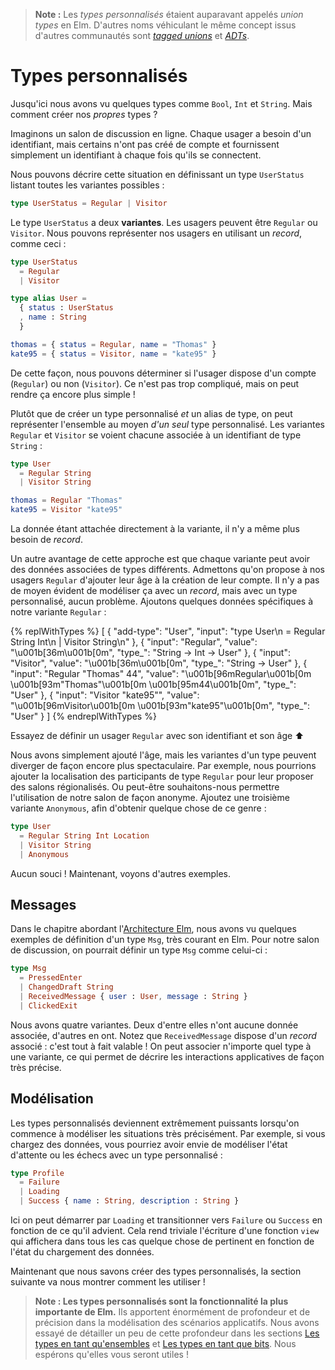 > **Note :** Les *types personnalisés* étaient auparavant appelés *union types* en Elm. D'autres noms véhiculant le même concept issus d'autres communautés sont [*tagged unions*](https://en.wikipedia.org/wiki/Tagged_union) et [*ADTs*](https://en.wikipedia.org/wiki/Algebraic_data_type).


# Types personnalisés

Jusqu'ici nous avons vu quelques types comme `Bool`, `Int` et `String`. Mais comment créer nos *propres* types ?

Imaginons un salon de discussion en ligne. Chaque usager a besoin d'un identifiant, mais certains n'ont pas créé de compte et fournissent simplement un identifiant à chaque fois qu'ils se connectent.

Nous pouvons décrire cette situation en définissant un type `UserStatus` listant toutes les variantes possibles :

```elm
type UserStatus = Regular | Visitor
```

Le type `UserStatus` a deux **variantes**. Les usagers peuvent être `Regular` ou `Visitor`. Nous pouvons représenter nos usagers en utilisant un *record*, comme ceci :

```elm
type UserStatus
  = Regular
  | Visitor

type alias User =
  { status : UserStatus
  , name : String
  }

thomas = { status = Regular, name = "Thomas" }
kate95 = { status = Visitor, name = "kate95" }
```

De cette façon, nous pouvons déterminer si l'usager dispose d'un compte (`Regular`) ou non (`Visitor`). Ce n'est pas trop compliqué, mais on peut rendre ça encore plus simple !

Plutôt que de créer un type personnalisé *et* un alias de type, on peut représenter l'ensemble au moyen *d'un seul* type personnalisé. Les variantes `Regular` et `Visitor` se voient chacune associée à un identifiant de type `String` :

```elm
type User
  = Regular String
  | Visitor String

thomas = Regular "Thomas"
kate95 = Visitor "kate95"
```

La donnée étant attachée directement à la variante, il n'y a même plus besoin de _record_.

Un autre avantage de cette approche est que chaque variante peut avoir des données associées de types différents. Admettons qu'on propose à nos usagers `Regular` d'ajouter leur âge à la création de leur compte. Il n'y a pas de moyen évident de modéliser ça avec un _record_, mais avec un type personnalisé, aucun problème. Ajoutons quelques données spécifiques à notre variante `Regular` :

{% replWithTypes %}
[
  {
    "add-type": "User",
    "input": "type User\n  = Regular String Int\n  | Visitor String\n"
  },
  {
    "input": "Regular",
    "value": "\u001b[36m<function>\u001b[0m",
    "type_": "String -> Int -> User"
  },
  {
    "input": "Visitor",
    "value": "\u001b[36m<function>\u001b[0m",
    "type_": "String -> User"
  },
  {
    "input": "Regular \"Thomas\" 44",
    "value": "\u001b[96mRegular\u001b[0m \u001b[93m\"Thomas\"\u001b[0m \u001b[95m44\u001b[0m",
    "type_": "User"
  },
  {
    "input": "Visitor \"kate95\"",
    "value": "\u001b[96mVisitor\u001b[0m \u001b[93m\"kate95\"\u001b[0m",
    "type_": "User"
  }
]
{% endreplWithTypes %}

Essayez de définir un usager `Regular` avec son identifiant et son âge ⬆️

Nous avons simplement ajouté l'âge, mais les variantes d'un type peuvent diverger de façon encore plus spectaculaire. Par exemple, nous pourrions ajouter la localisation des participants de type `Regular` pour leur proposer des salons régionalisés. Ou peut-être souhaitons-nous permettre l'utilisation de notre salon de façon anonyme. Ajoutez une troisième variante `Anonymous`, afin d'obtenir quelque chose de ce genre :

```elm
type User
  = Regular String Int Location
  | Visitor String
  | Anonymous
```

Aucun souci ! Maintenant, voyons d'autres exemples.


## Messages

Dans le chapitre abordant l'[Architecture Elm](/architecture/), nous avons vu quelques exemples de définition d'un type `Msg`, très courant en Elm. Pour notre salon de discussion, on pourrait définir un type `Msg` comme celui-ci :

```elm
type Msg
  = PressedEnter
  | ChangedDraft String
  | ReceivedMessage { user : User, message : String }
  | ClickedExit
```

Nous avons quatre variantes. Deux d'entre elles n'ont aucune donnée associée, d'autres en ont. Notez que `ReceivedMessage` dispose d'un _record_ associé : c'est tout à fait valable ! On peut associer n'importe quel type à une variante, ce qui permet de décrire les interactions applicatives de façon très précise.


## Modélisation

Les types personnalisés deviennent extrêmement puissants lorsqu'on commence à modéliser les situations très précisément. Par exemple, si vous chargez des données, vous pourriez avoir envie de modéliser l'état d'attente ou les échecs avec un type personnalisé :

```elm
type Profile
  = Failure
  | Loading
  | Success { name : String, description : String }
```

Ici on peut démarrer par `Loading` et transitionner vers `Failure` ou `Success` en fonction de ce qu'il advient. Cela rend triviale l'écriture d'une fonction `view` qui affichera dans tous les cas quelque chose de pertinent en fonction de l'état du chargement des données.

Maintenant que nous savons créer des types personnalisés, la section suivante va nous montrer comment les utiliser !

> **Note : Les types personnalisés sont la fonctionnalité la plus importante de Elm.** Ils apportent énormément de profondeur et de précision dans la modélisation des scénarios applicatifs. Nous avons essayé de détailler un peu de cette profondeur dans les sections [Les types en tant qu'ensembles](/appendix/types_as_sets.html) et [Les types en tant que bits](/appendix/types_as_bits.html). Nous espérons qu'elles vous seront utiles !

